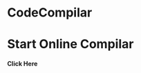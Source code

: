 # CodeCompilar
# Start Online Compilar
<h4 href="https://compilecoding-3p34g82flc0kzzpke59.web.codequotient.com/"> Click Here </span> </h4>

